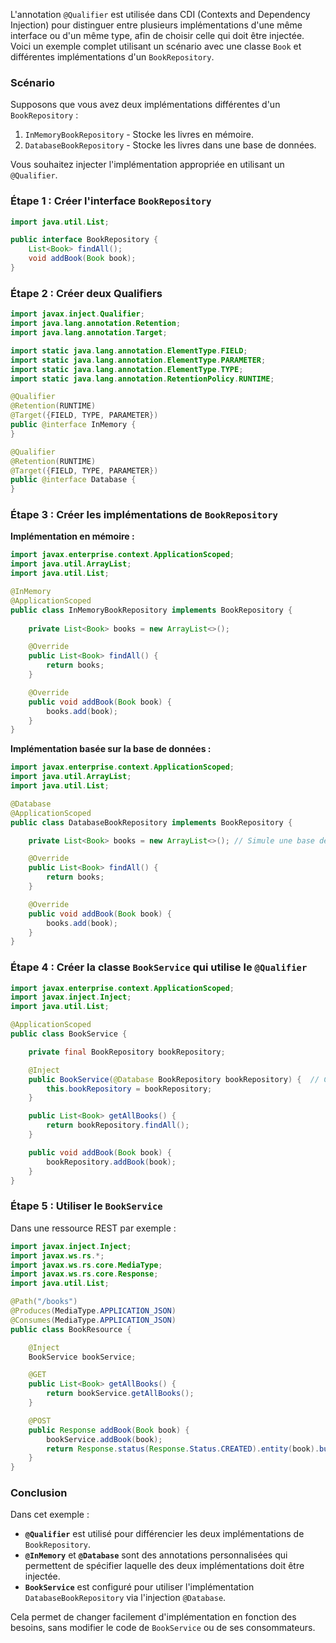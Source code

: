 L'annotation `@Qualifier` est utilisée dans CDI (Contexts and Dependency Injection) pour distinguer entre plusieurs implémentations d'une même interface ou d'un même type, afin de choisir celle qui doit être injectée. Voici un exemple complet utilisant un scénario avec une classe `Book` et différentes implémentations d'un `BookRepository`.

### Scénario

Supposons que vous avez deux implémentations différentes d'un `BookRepository` :
1. `InMemoryBookRepository` - Stocke les livres en mémoire.
2. `DatabaseBookRepository` - Stocke les livres dans une base de données.

Vous souhaitez injecter l'implémentation appropriée en utilisant un `@Qualifier`.

### Étape 1 : Créer l'interface `BookRepository`

```java
import java.util.List;

public interface BookRepository {
    List<Book> findAll();
    void addBook(Book book);
}
```

### Étape 2 : Créer deux Qualifiers

```java
import javax.inject.Qualifier;
import java.lang.annotation.Retention;
import java.lang.annotation.Target;

import static java.lang.annotation.ElementType.FIELD;
import static java.lang.annotation.ElementType.PARAMETER;
import static java.lang.annotation.ElementType.TYPE;
import static java.lang.annotation.RetentionPolicy.RUNTIME;

@Qualifier
@Retention(RUNTIME)
@Target({FIELD, TYPE, PARAMETER})
public @interface InMemory {
}

@Qualifier
@Retention(RUNTIME)
@Target({FIELD, TYPE, PARAMETER})
public @interface Database {
}
```

### Étape 3 : Créer les implémentations de `BookRepository`

**Implémentation en mémoire :**

```java
import javax.enterprise.context.ApplicationScoped;
import java.util.ArrayList;
import java.util.List;

@InMemory
@ApplicationScoped
public class InMemoryBookRepository implements BookRepository {
    
    private List<Book> books = new ArrayList<>();

    @Override
    public List<Book> findAll() {
        return books;
    }

    @Override
    public void addBook(Book book) {
        books.add(book);
    }
}
```

**Implémentation basée sur la base de données :**

```java
import javax.enterprise.context.ApplicationScoped;
import java.util.ArrayList;
import java.util.List;

@Database
@ApplicationScoped
public class DatabaseBookRepository implements BookRepository {

    private List<Book> books = new ArrayList<>(); // Simule une base de données

    @Override
    public List<Book> findAll() {
        return books;
    }

    @Override
    public void addBook(Book book) {
        books.add(book);
    }
}
```

### Étape 4 : Créer la classe `BookService` qui utilise le `@Qualifier`

```java
import javax.enterprise.context.ApplicationScoped;
import javax.inject.Inject;
import java.util.List;

@ApplicationScoped
public class BookService {

    private final BookRepository bookRepository;

    @Inject
    public BookService(@Database BookRepository bookRepository) {  // Choisir l'implémentation ici
        this.bookRepository = bookRepository;
    }

    public List<Book> getAllBooks() {
        return bookRepository.findAll();
    }

    public void addBook(Book book) {
        bookRepository.addBook(book);
    }
}
```

### Étape 5 : Utiliser le `BookService`

Dans une ressource REST par exemple :

```java
import javax.inject.Inject;
import javax.ws.rs.*;
import javax.ws.rs.core.MediaType;
import javax.ws.rs.core.Response;
import java.util.List;

@Path("/books")
@Produces(MediaType.APPLICATION_JSON)
@Consumes(MediaType.APPLICATION_JSON)
public class BookResource {

    @Inject
    BookService bookService;

    @GET
    public List<Book> getAllBooks() {
        return bookService.getAllBooks();
    }

    @POST
    public Response addBook(Book book) {
        bookService.addBook(book);
        return Response.status(Response.Status.CREATED).entity(book).build();
    }
}
```

### Conclusion

Dans cet exemple :
- **`@Qualifier`** est utilisé pour différencier les deux implémentations de `BookRepository`.
- **`@InMemory`** et **`@Database`** sont des annotations personnalisées qui permettent de spécifier laquelle des deux implémentations doit être injectée.
- **`BookService`** est configuré pour utiliser l'implémentation `DatabaseBookRepository` via l'injection `@Database`.

Cela permet de changer facilement d'implémentation en fonction des besoins, sans modifier le code de `BookService` ou de ses consommateurs.